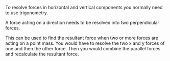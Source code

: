To resolve forces in horizontal and vertical components you normally need to use trigonometry. 

A force acting on a direction needs to be resolved into two perpendicular forces.

This can be used to find the resultant force when two or more forces are acting on a point mass. You would have to resolve the two x and y forces of one and then the other force. Then you would combine the parallel forces and recalculate the resultant force.

